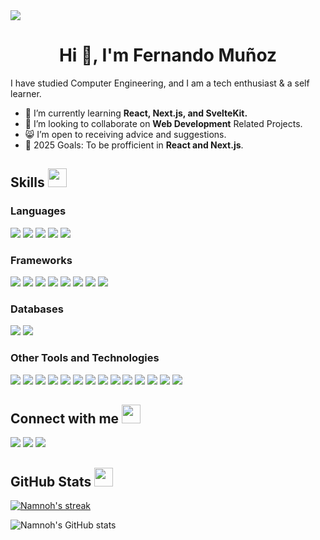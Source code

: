<img src="https://user-images.githubusercontent.com/73097560/115834477-dbab4500-a447-11eb-908a-139a6edaec5c.gif">
<h1 align="center">Hi 👋, I'm Fernando Muñoz</h1>

I have studied Computer Engineering, and I am a tech enthusiast & a self learner.

- 🌱 I’m currently learning <b>React, Next.js, and SvelteKit.</b>
- 🤝 I’m looking to collaborate on <b>Web Development</b> Related Projects.
- 😸 I’m open to receiving advice and suggestions.
- 🥅 2025 Goals: To be profficient in <b>React and Next.js</b>.

## Skills <img src="https://media.giphy.com/media/iY8CRBdQXODJSCERIr/giphy.gif" width="30px">&nbsp; 

<h3> Languages </h3>
<span> 
    <img src="https://img.shields.io/badge/HTML5-E34F26?style=for-the-badge&logo=html5&logoColor=white">
    <img src="https://img.shields.io/badge/CSS3-1572B6?style=for-the-badge&logo=css3&logoColor=white">
    <img src="https://img.shields.io/badge/JavaScript-F7DF1E?style=for-the-badge&logo=javascript&logoColor=black">
    <img src="https://img.shields.io/badge/typescript-%23007ACC.svg?style=for-the-badge&logo=typescript&logoColor=white">
    <img src="https://img.shields.io/badge/python-3670A0?style=for-the-badge&logo=python&logoColor=ffdd54">
</span>

<h3> Frameworks </h3>
<span>
    <img src="https://img.shields.io/badge/Next-black?style=for-the-badge&logo=next.js&logoColor=white">
    <img src="https://img.shields.io/badge/React-20232A?style=for-the-badge&logo=react&logoColor=61DAFB">
    <img src="https://img.shields.io/badge/svelte-%23f1413d.svg?style=for-the-badge&logo=svelte&logoColor=white">
    <img src="https://img.shields.io/badge/nestjs-%23E0234E.svg?style=for-the-badge&logo=nestjs&logoColor=white">
    <img src="https://img.shields.io/badge/tailwindcss-%2338B2AC.svg?style=for-the-badge&logo=tailwind-css&logoColor=white">
    <img src="https://img.shields.io/badge/angular-%23DD0031.svg?style=for-the-badge&logo=angular&logoColor=white">
    <img src="https://img.shields.io/badge/django-%23092E20.svg?style=for-the-badge&logo=django&logoColor=white">
    <img src="https://img.shields.io/badge/Ionic-%233880FF.svg?style=for-the-badge&logo=Ionic&logoColor=white">
</span>

<h3> Databases </h3>
<span>
    <img src="https://img.shields.io/badge/postgres-%23316192.svg?style=for-the-badge&logo=postgresql&logoColor=white">
    <img src="https://img.shields.io/badge/MongoDB-4EA94B?style=for-the-badge&logo=mongodb&logoColor=white">
</span>

<h3> Other Tools and Technologies </h3>
<span>
    <img src="https://img.shields.io/badge/Git-F05032?style=for-the-badge&logo=git&logoColor=white">
    <img src="https://img.shields.io/badge/Node.js-339933?style=for-the-badge&logo=nodejs&logoColor=white">
    <img src="https://img.shields.io/badge/Postman-FF6C37?style=for-the-badge&logo=Postman&logoColor=white">
    <img src="https://img.shields.io/badge/Markdown-000000?style=for-the-badge&logo=markdown&logoColor=white">
    <img src="https://img.shields.io/badge/Sass-CC6699?style=for-the-badge&logo=sass&logoColor=white">
    <img src="https://img.shields.io/badge/json-5E5C5C?style=for-the-badge&logo=json&logoColor=white">
    <img src="https://img.shields.io/badge/pnpm-%234a4a4a.svg?style=for-the-badge&logo=pnpm&logoColor=f69220">
    <img src="https://img.shields.io/badge/npm-CB3837?style=for-the-badge&logo=npm&logoColor=white">
    <img src="https://img.shields.io/badge/figma-%23F24E1E.svg?style=for-the-badge&logo=figma&logoColor=white">
    <img src="https://img.shields.io/badge/Canva-%2300C4CC.svg?style=for-the-badge&logo=Canva&logoColor=white">
    <img src="https://img.shields.io/badge/Prisma-3982CE?style=for-the-badge&logo=Prisma&logoColor=white">
    <img src="https://img.shields.io/badge/jira-%230A0FFF.svg?style=for-the-badge&logo=jira&logoColor=white">
    <img src="https://img.shields.io/badge/Notion-%23000000.svg?style=for-the-badge&logo=notion&logoColor=white">
    <img src="https://img.shields.io/badge/Trello-%23026AA7.svg?style=for-the-badge&logo=Trello&logoColor=white">
</span>

## Connect with me <img src="https://media.giphy.com/media/HKbjcQAXAAPdRA3TJ9/giphy.gif" width="30">&nbsp;
<a href="mailto:ferm.programmer@gmail.com" target="_blank"><img src="https://img.shields.io/badge/Gmail-D14836?style=for-the-badge&logo=gmail&logoColor=white"></a>
<a href="https://www.linkedin.com/in/fernandomunozfrias/"><img src="https://img.shields.io/badge/linkedin-%230077B5.svg?style=for-the-badge&logo=linkedin&logoColor=white"></a>
<a href="https://github.com/Namnoh"><img src="https://img.shields.io/badge/github-%23121011.svg?style=for-the-badge&logo=github&logoColor=white"></a>
    
## GitHub Stats <img src="https://media.giphy.com/media/WFZvB7VIXBgiz3oDXE/giphy.gif" width="30">&nbsp;
<p>
    <a href="https://github.com/Namnoh/github-readme-streak-stats">
        <img title="🔥 Get streak stats for your profile at git.io/streak-stats" alt="Namnoh's streak" src="https://github-readme-streak-stats.herokuapp.com/?user=Namnoh&theme=black-ice&hide_border=true&stroke=0000&background=060A0CD0"/>
    </a>
</p>

<p>
      <img src="https://github-readme-stats.vercel.app/api?username=Namnoh&show_icons=true&count_private=true&theme=great-gatsby" alt="Namnoh's GitHub stats" />
<!--       <a href="https://github.com/Namnoh">
        <img src="https://github-readme-stats.vercel.app/api/top-langs/?username=Namnoh&theme=great-gatsby&layout=compact" alt="Top Langs" />
      </a> -->
</p>
<!-- <b>Note:</b> Top languages is only a metric of the languages my public code consists of and doesn't reflect experience or skill level. -->
